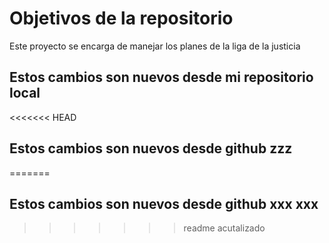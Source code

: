 # Objetivos de la repositorio

Este proyecto se encarga de manejar los planes de la liga de la justicia

## Estos cambios son nuevos desde mi repositorio local
<<<<<<< HEAD
## Estos cambios son nuevos desde github zzz
=======
## Estos cambios son nuevos desde github xxx xxx
>>>>>>> readme acutalizado
